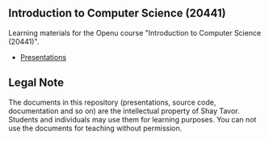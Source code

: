 ## Introduction to Computer Science (20441)

Learning materials for the Openu course "Introduction to Computer Science (20441)".

- [Presentations](https://github.com/shaytavor/Introduction-to-Computer-Science/tree/master/Presentations)

## Legal Note
The documents in this repository (presentations, source code, documentation and so on) are the intellectual property of Shay Tavor. Students and individuals may use them for learning purposes. You can not use the documents for teaching without permission.

